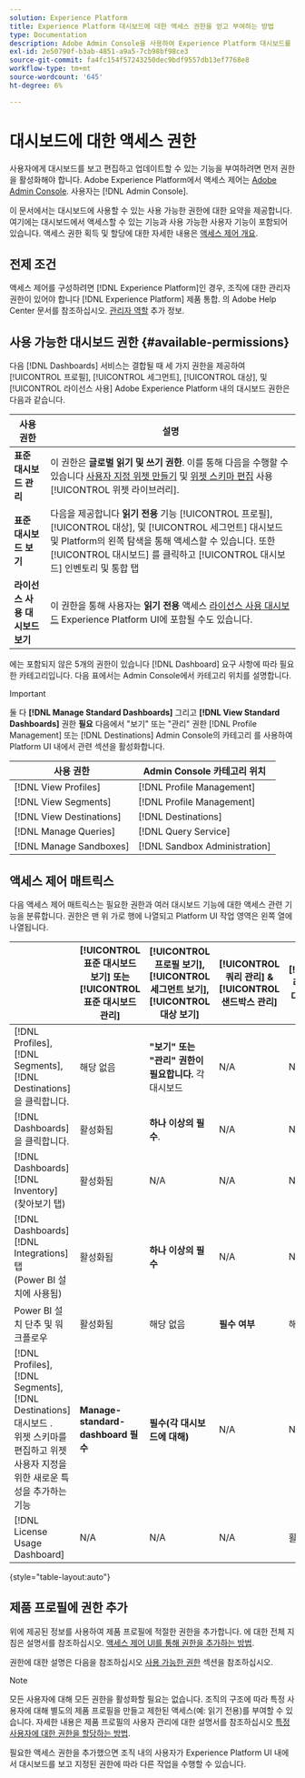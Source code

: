 ```yaml
---
solution: Experience Platform
title: Experience Platform 대시보드에 대한 액세스 권한을 얻고 부여하는 방법
type: Documentation
description: Adobe Admin Console을 사용하여 Experience Platform 대시보드를 보고 편집하고 업데이트할 수 있는 권한을 사용자에게 부여합니다.
exl-id: 2e50790f-b3ab-4851-a9a5-7cb98bf98ce3
source-git-commit: fa4fc154f57243250dec9bdf9557db13ef7768e8
workflow-type: tm+mt
source-wordcount: '645'
ht-degree: 6%

---
```


# 대시보드에 대한 액세스 권한

사용자에게 대시보드를 보고 편집하고 업데이트할 수 있는 기능을 부여하려면 먼저 권한을 활성화해야 합니다. Adobe Experience Platform에서 액세스 제어는 [Adobe Admin Console](https://adminconsole.adobe.com/). 사용자는 [!DNL Admin Console].

이 문서에서는 대시보드에 사용할 수 있는 사용 가능한 권한에 대한 요약을 제공합니다. 여기에는 대시보드에서 액세스할 수 있는 기능과 사용 가능한 사용자 기능이 포함되어 있습니다. 액세스 권한 획득 및 할당에 대한 자세한 내용은 [액세스 제어 개요](../access-control/home.md).

## 전제 조건

액세스 제어를 구성하려면 [!DNL Experience Platform]인 경우, 조직에 대한 관리자 권한이 있어야 합니다 [!DNL Experience Platform] 제품 통합. 의 Adobe Help Center 문서를 참조하십시오. [관리자 역할](https://helpx.adobe.com/enterprise/using/admin-roles.html) 추가 정보.

## 사용 가능한 대시보드 권한 {#available-permissions}

다음 [!DNL Dashboards] 서비스는 결합될 때 세 가지 권한을 제공하여 [!UICONTROL 프로필], [!UICONTROL 세그먼트], [!UICONTROL 대상], 및 [!UICONTROL 라이선스 사용] Adobe Experience Platform 내의 대시보드 권한은 다음과 같습니다.

| 사용 권한 | 설명 |
|---|---|
| **표준 대시보드 관리** | 이 권한은 **글로벌 읽기 및 쓰기 권한**. 이를 통해 다음을 수행할 수 있습니다 [사용자 지정 위젯 만들기](./customize/custom-widgets.md) 및 [위젯 스키마 편집](./customize/edit-schema.md) 사용 [!UICONTROL 위젯 라이브러리]. |
| **표준 대시보드 보기** | 다음을 제공합니다 **읽기 전용** 기능 [!UICONTROL 프로필], [!UICONTROL 대상], 및 [!UICONTROL 세그먼트] 대시보드 및 Platform의 왼쪽 탐색을 통해 액세스할 수 있습니다. 또한 [!UICONTROL 대시보드] 를 클릭하고 [!UICONTROL 대시보드] 인벤토리 및 통합 탭 |
| **라이선스 사용 대시보드 보기** | 이 권한을 통해 사용자는 **읽기 전용** 액세스 [라이선스 사용 대시보드](./guides/license-usage.md) Experience Platform UI에 포함될 수도 있습니다. |

에는 포함되지 않은 5개의 권한이 있습니다 [!DNL Dashboard] 요구 사항에 따라 필요한 카테고리입니다. 다음 표에서는 Admin Console에서 카테고리 위치를 설명합니다.

>[!IMPORTANT]
>
>둘 다 **[!DNL Manage Standard Dashboards]** 그리고 **[!DNL View Standard Dashboards]** 권한 **필요** 다음에서 &quot;보기&quot; 또는 &quot;관리&quot; 권한 [!DNL Profile Management] 또는 [!DNL Destinations] Admin Console의 카테고리 를 사용하여 Platform UI 내에서 관련 섹션을 활성화합니다.

| 사용 권한 | Admin Console 카테고리 위치 |
|---|---|
| [!DNL View Profiles] | [!DNL Profile Management] |
| [!DNL View Segments] | [!DNL Profile Management] |
| [!DNL View Destinations] | [!DNL Destinations] |
| [!DNL Manage Queries] | [!DNL Query Service] |
| [!DNL Manage Sandboxes] | [!DNL Sandbox Administration] |

## 액세스 제어 매트릭스

다음 액세스 제어 매트릭스는 필요한 권한과 여러 대시보드 기능에 대한 액세스 관련 기능을 분류합니다. 권한은 맨 위 가로 행에 나열되고 Platform UI 작업 영역은 왼쪽 열에 나열됩니다.

|  | [!UICONTROL 표준 대시보드 보기] 또는 [!UICONTROL 표준 대시보드 관리] | [!UICONTROL 프로필 보기],<br/>[!UICONTROL 세그먼트 보기],<br/> [!UICONTROL 대상 보기] | [!UICONTROL 쿼리 관리] &amp; [!UICONTROL 샌드박스 관리] | [!UICONTROL 라이선스 사용 대시보드 보기] |
|---|---|---|---|---|
| [!DNL Profiles],<br/>[!DNL Segments],<br/>[!DNL Destinations] 을 클릭합니다. | 해당 없음 | **&quot;보기&quot; 또는 &quot;관리&quot; 권한이 필요합니다.** 각 대시보드 | N/A | N/A |
| [!DNL Dashboards] 을 클릭합니다. | 활성화됨 | **하나 이상의 필수**. | N/A | N/A |
| [!DNL Dashboards] [!DNL Inventory] <br/>(찾아보기 탭) | 활성화됨 | N/A | N/A | N/A |
| [!DNL Dashboards] [!DNL Integrations] 탭 <br/>(Power BI 설치에 사용됨) | 활성화됨 | **하나 이상의 필수** | N/A | N/A |
| Power BI 설치 단추 및 워크플로우 | 활성화됨 | 해당 없음 | **필수 여부** | 해당 없음 |
| [!DNL Profiles],<br/>[!DNL Segments],<br/>[!DNL Destinations] 대시보드 .<br/>위젯 스키마를 편집하고 위젯 사용자 지정을 위한 새로운 특성을 추가하는 기능 | **Manage-standard-dashboard 필수** | **필수(각 대시보드에 대해)** | N/A | N/A |
| [!DNL License Usage Dashboard] | N/A | N/A | N/A | 활성화됨 |

{style=&quot;table-layout:auto&quot;}

## 제품 프로필에 권한 추가

위에 제공된 정보를 사용하여 제품 프로필에 적절한 권한을 추가합니다. 에 대한 전체 지침은 설명서를 참조하십시오. [액세스 제어 UI를 통해 권한을 추가하는 방법](../access-control/ui/permissions.md).

권한에 대한 설명은 다음을 참조하십시오 [사용 가능한 권한](#available-permissions) 섹션을 참조하십시오.

>[!NOTE]
>
>모든 사용자에 대해 모든 권한을 활성화할 필요는 없습니다. 조직의 구조에 따라 특정 사용자에 대해 별도의 제품 프로필을 만들고 제한된 액세스(예: 읽기 전용)를 부여할 수 있습니다. 자세한 내용은 제품 프로필의 사용자 관리에 대한 설명서를 참조하십시오 [특정 사용자에 대한 권한을 할당하는 방법](../access-control/ui/users.md).

필요한 액세스 권한을 추가했으면 조직 내의 사용자가 Experience Platform UI 내에서 대시보드를 보고 지정된 권한에 따라 다른 작업을 수행할 수 있습니다.
